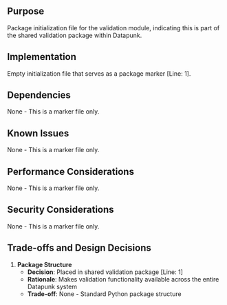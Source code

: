 ## Purpose

Package initialization file for the validation module, indicating this is part of the shared validation package within Datapunk.

## Implementation

Empty initialization file that serves as a package marker [Line: 1].

## Dependencies

None - This is a marker file only.

## Known Issues

None - This is a marker file only.

## Performance Considerations

None - This is a marker file only.

## Security Considerations

None - This is a marker file only.

## Trade-offs and Design Decisions

1. **Package Structure**
   - **Decision**: Placed in shared validation package [Line: 1]
   - **Rationale**: Makes validation functionality available across the entire Datapunk system
   - **Trade-off**: None - Standard Python package structure
